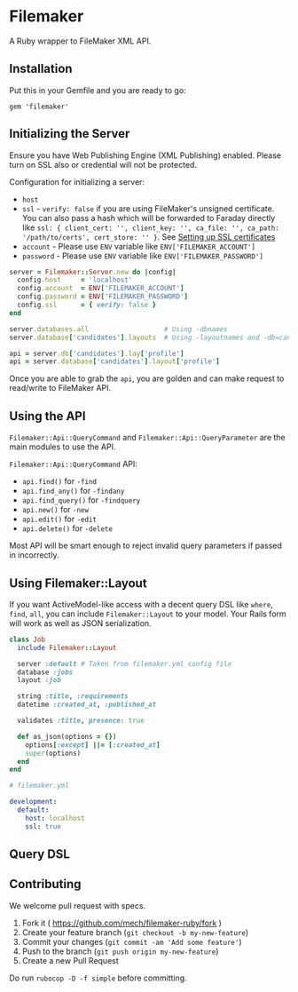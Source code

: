 # Filemaker

A Ruby wrapper to FileMaker XML API.

## Installation

Put this in your Gemfile and you are ready to go:

```
gem 'filemaker'
```

## Initializing the Server

Ensure you have Web Publishing Engine (XML Publishing) enabled. Please turn on SSL also or credential will not be protected.

Configuration for initializing a server:

* `host`
* `ssl` - `verify: false` if you are using FileMaker's unsigned certificate. You can also pass a hash which will be forwarded to Faraday directly like `ssl: { client_cert: '', client_key: '', ca_file: '', ca_path: '/path/to/certs', cert_store: '' }`. See [Setting up SSL certificates](https://github.com/lostisland/faraday/wiki/Setting-up-SSL-certificates)
* `account` - Please use `ENV` variable like `ENV['FILEMAKER_ACCOUNT']`
* `password` - Please use `ENV` variable like `ENV['FILEMAKER_PASSWORD']`

```ruby
server = Filemaker::Server.new do |config|
  config.host     = 'localhost'
  config.account  = ENV['FILEMAKER_ACCOUNT']
  config.password = ENV['FILEMAKER_PASSWORD']
  config.ssl      = { verify: false }
end

server.databases.all                   # Using -dbnames
server.database['candidates'].layouts  # Using -layoutnames and -db=candidates

api = server.db['candidates'].lay['profile']
api = server.database['candidates'].layout['profile']
```

Once you are able to grab the `api`, you are golden and can make request to read/write to FileMaker API.

## Using the API

`Filemaker::Api::QueryCommand` and `Filemaker::Api::QueryParameter` are the main modules to use the API.

`Filemaker::Api::QueryCommand` API:

* `api.find()` for `-find`
* `api.find_any()` for `-findany`
* `api.find_query()` for `-findquery`
* `api.new()` for `-new`
* `api.edit()` for `-edit`
* `api.delete()` for `-delete`

Most API will be smart enough to reject invalid query parameters if passed in incorrectly.

## Using Filemaker::Layout

If you want ActiveModel-like access with a decent query DSL like `where`, `find`, `all`, you can include `Filemaker::Layout` to your model. Your Rails form will work as well as JSON serialization.

```ruby
class Job
  include Filemaker::Layout

  server :default # Taken from filemaker.yml config file
  database :jobs
  layout :job

  string :title, :requirements
  datetime :created_at, :published_at

  validates :title, presence: true

  def as_json(options = {})
    options[:except] ||= [:created_at]
    super(options)
  end
end
```

```yml
# filemaker.yml

development:
  default:
    host: localhost
    ssl: true
```

## Query DSL

## Contributing

We welcome pull request with specs.

1. Fork it ( https://github.com/mech/filemaker-ruby/fork )
2. Create your feature branch (`git checkout -b my-new-feature`)
3. Commit your changes (`git commit -am 'Add some feature'`)
4. Push to the branch (`git push origin my-new-feature`)
5. Create a new Pull Request

Do run `rubocop -D -f simple` before committing.
